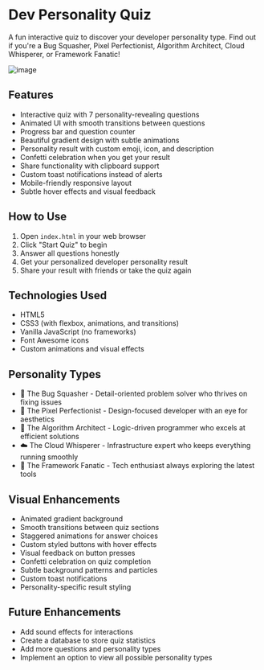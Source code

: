 # Dev Personality Quiz

A fun interactive quiz to discover your developer personality type. Find out if you're a Bug Squasher, Pixel Perfectionist, Algorithm Architect, Cloud Whisperer, or Framework Fanatic!

![image](https://github.com/user-attachments/assets/13ef9757-9832-47c2-b502-fa76d9a059a0)

## Features

- Interactive quiz with 7 personality-revealing questions
- Animated UI with smooth transitions between questions
- Progress bar and question counter
- Beautiful gradient design with subtle animations
- Personality result with custom emoji, icon, and description
- Confetti celebration when you get your result
- Share functionality with clipboard support
- Custom toast notifications instead of alerts
- Mobile-friendly responsive layout
- Subtle hover effects and visual feedback

## How to Use

1. Open `index.html` in your web browser
2. Click "Start Quiz" to begin
3. Answer all questions honestly
4. Get your personalized developer personality result
5. Share your result with friends or take the quiz again

## Technologies Used

- HTML5
- CSS3 (with flexbox, animations, and transitions)
- Vanilla JavaScript (no frameworks)
- Font Awesome icons
- Custom animations and visual effects

## Personality Types

- 🐞 The Bug Squasher - Detail-oriented problem solver who thrives on fixing issues
- 🎨 The Pixel Perfectionist - Design-focused developer with an eye for aesthetics
- 🧠 The Algorithm Architect - Logic-driven programmer who excels at efficient solutions
- ☁️ The Cloud Whisperer - Infrastructure expert who keeps everything running smoothly
- 🚀 The Framework Fanatic - Tech enthusiast always exploring the latest tools

## Visual Enhancements

- Animated gradient background
- Smooth transitions between quiz sections
- Staggered animations for answer choices
- Custom styled buttons with hover effects
- Visual feedback on button presses
- Confetti celebration on quiz completion
- Subtle background patterns and particles
- Custom toast notifications
- Personality-specific result styling

## Future Enhancements

- Add sound effects for interactions
- Create a database to store quiz statistics
- Add more questions and personality types
- Implement an option to view all possible personality types
